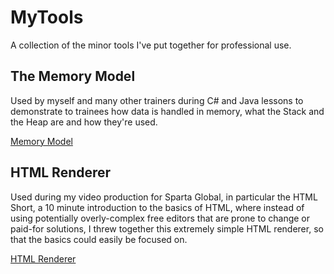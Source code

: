 # MyTools
A collection of the minor tools I've put together for professional use.

## The Memory Model
Used by myself and many other trainers during C# and Java lessons to demonstrate to trainees how data is handled in memory, what the Stack and the Heap are and how they're used.

[Memory Model](./Memory_Model/memoryModel.html)

## HTML Renderer
Used during my video production for Sparta Global, in particular the HTML Short, a 10 minute introduction to the basics of HTML, where instead of using potentially overly-complex free editors that are prone to change or paid-for solutions, I threw together this extremely simple HTML renderer, so that the basics could easily be focused on.

[HTML Renderer](./HTML_Renderer/html_renderer.html)
